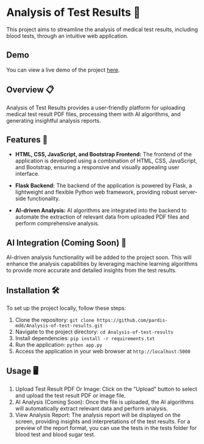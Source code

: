 # Analysis of Test Results 💉

This project aims to streamline the analysis of medical test results, including blood tests, through an intuitive web application.

## Demo

You can view a live demo of the project [here](https://sarakhosrozadeh.github.io/Analysis-of-test-results/).

## Overview 📋

Analysis of Test Results provides a user-friendly platform for uploading medical test result PDF files, processing them with AI algorithms, and generating insightful analysis reports.

## Features 🚀

- **HTML, CSS, JavaScript, and Bootstrap Frontend:** The frontend of the application is developed using a combination of HTML, CSS, JavaScript, and Bootstrap, ensuring a responsive and visually appealing user interface.

- **Flask Backend:** The backend of the application is powered by Flask, a lightweight and flexible Python web framework, providing robust server-side functionality.

- **AI-driven Analysis:** AI algorithms are integrated into the backend to automate the extraction of relevant data from uploaded PDF files and perform comprehensive analysis.

## AI Integration (Coming Soon) 🤖

AI-driven analysis functionality will be added to the project soon. This will enhance the analysis capabilities by leveraging machine learning algorithms to provide more accurate and detailed insights from the test results.

## Installation 🛠️

To set up the project locally, follow these steps:

1. Clone the repository: `git clone https://github.com/pardis-mdd/Analysis-of-test-results.git`
2. Navigate to the project directory: `cd Analysis-of-test-results`
3. Install dependencies: `pip install -r requirements.txt`
4. Run the application: `python app.py`
5. Access the application in your web browser at `http://localhost:5000`

## Usage 🖥️

1. Upload Test Result PDF Or Image: Click on the "Upload" button to select and upload the test result PDF or image file.
2. AI Analysis (Coming Soon): Once the file is uploaded, the AI algorithms will automatically extract relevant data and perform analysis.
3. View Analysis Report: The analysis report will be displayed on the screen, providing insights and interpretations of the test results. For a preview of the report format, you can use the tests in the tests folder for blood test and blood sugar test.
